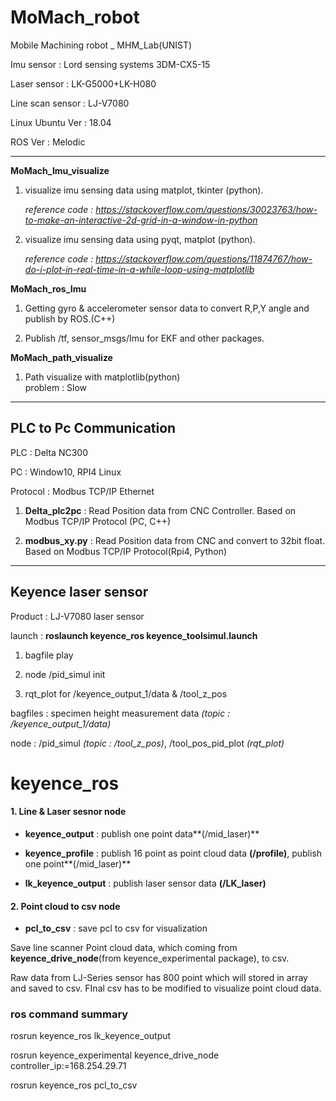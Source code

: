 # MoMach_robot
Mobile Machining robot _ MHM_Lab(UNIST)

Imu sensor : Lord sensing systems 3DM-CX5-15

Laser sensor : LK-G5000+LK-H080

Line scan sensor : LJ-V7080

Linux Ubuntu Ver : 18.04

ROS Ver : Melodic  

---
**MoMach_Imu_visualize** 

1. visualize imu sensing data using matplot, tkinter (python).

   *reference code : https://stackoverflow.com/questions/30023763/how-to-make-an-interactive-2d-grid-in-a-window-in-python*

2. visualize imu sensing data using pyqt, matplot (python).

   *reference code : https://stackoverflow.com/questions/11874767/how-do-i-plot-in-real-time-in-a-while-loop-using-matplotlib*

   

**MoMach_ros_Imu**

1. Getting gyro & accelerometer sensor data to convert R,P,Y angle and publish by ROS.(C++)

2. Publish /tf, sensor_msgs/Imu for EKF and other packages.

**MoMach_path_visualize**

1. Path visualize with matplotlib(python)  
problem : Slow
---
## PLC to Pc Communication

PLC : Delta NC300  

PC : Window10, RPI4 Linux  

Protocol : Modbus TCP/IP Ethernet

1. **Delta_plc2pc** : Read Position data from CNC Controller. Based on Modbus TCP/IP Protocol (PC, C++)

2. **modbus_xy.py** :  Read Position data from CNC and convert to 32bit float. Based on Modbus TCP/IP Protocol(Rpi4, Python)
---
## Keyence laser sensor ##

Product : LJ-V7080 laser sensor

launch : **roslaunch keyence_ros keyence_toolsimul.launch**
1. bagfile play  

2. node /pid_simul init  

3. rqt_plot for /keyence_output_1/data & /tool_z_pos  

bagfiles : specimen height measurement data *(topic : /keyence_output_1/data)*

node : /pid_simul *(topic : /tool_z_pos)*, /tool_pos_pid_plot *(rqt_plot)*

# keyence_ros



#### 1. Line & Laser sesnor node

- **keyence_output** : publish one point data**(/mid_laser)**

- **keyence_profile** : publish 16 point as point cloud data **(/profile)**, publish one point**(/mid_laser)**

- **lk_keyence_output** : publish laser sensor data **(/LK_laser)**

  

#### 2. Point cloud to csv node

- **pcl_to_csv** : save pcl to csv for visualization

Save line scanner Point cloud data, which coming from **keyence_drive_node**(from keyence_experimental package), to csv. 

Raw data from LJ-Series sensor has 800 point which will stored in array and saved to csv. FInal csv has to be modified to visualize point cloud data. 



### ros command summary

rosrun keyence_ros lk_keyence_output

rosrun keyence_experimental keyence_drive_node controller_ip:=168.254.29.71

rosrun keyence_ros pcl_to_csv

